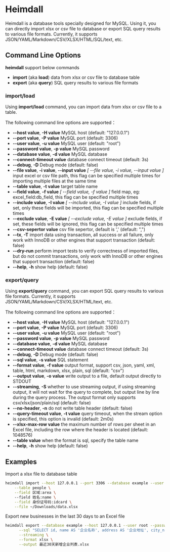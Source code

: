 # Heimdall

Heimdall is a database tools specially designed for MySQL. Using it, you can directly import xlsx or csv file to database or export SQL query results to various file formats. Currently, it supports JSON/YAML/Markdown/CSV/XLSX/HTML/SQL/text, etc.

## Command Line Options

**heimdall** support below commands

- **import** (aka **load**) data from xlsx or csv file to database table
- **export** (aka **query**) SQL query results to various file formats

### import/load

Using **import/load** command, you can import data from xlsx or csv file to a table.

The following command line options are supported：

- **--host value**, **-H value** MySQL host (default: "127.0.0.1")
- **--port value**, **-P value** MySQL port (default: 3306)
- **--user value**, **-u value** MySQL user (default: "root")
- **--password value**, **-p value** MySQL password
- **--database value**, **-d value** MySQL database
- **--connect-timeout value** database connect timeout (default: 3s)
- **--debug**, **-D** Debug mode (default: false)
- **--file value**, **-i value**, **--input value** *[ --file value, -i value, --input value ]* input excel or csv file path, this flag can be specified multiple times for importing multiple files at the same time
- **--table value**, **-t value** target table name
- **--field value**, **-f value** *[ --field value, -f value ]* field map, eg: excel_field:db_field, this flag can be specified multiple times
- **--include value**, **-I value** *[ --include value, -I value ]* include fields, if set, only these fields will be imported, this flag can be specified multiple times
- **--exclude value**, **-E value** *[ --exclude value, -E value ]* exclude fields, if set, these fields will be ignored, this flag can be specified multiple times
- **--csv-sepertor value** csv file sepertor, default is ',' (default: ",")
- **--tx**, **-T** import data using transaction, all success or all failure, only work with InnoDB or other engines that support transaction (default: false)
- **--dry-run** perform import tests to verify correctness of imported files, but do not commit transactions, only work with InnoDB or other engines that support transaction (default: false)
- **--help**, **-h** show help (default: false)

### export/query

Using **export/query** command, you can export SQL query results to various file formats. Currently, it supports JSON/YAML/Markdown/CSV/XLSX/HTML/text, etc. 

The following command line options are supported：

- **--host value**, **-H value** MySQL host (default: "127.0.0.1")
- **--port value**, **-P value** MySQL port (default: 3306)
- **--user value**, **-u value** MySQL user (default: "root")
- **--password value**, **-p value** MySQL password
- **--database value**, **-d value** MySQL database
- **--connect-timeout value** database connect timeout (default: 3s)
- **--debug**, **-D** Debug mode (default: false)
- **--sql value**, **-s value** SQL statement
- **--format value**, **-f value** output format, support csv, json, yaml, xml, table, html, markdown, xlsx, plain, sql (default: "csv")
- **--output value**, **-o value** write output to a file, default output directly to STDOUT
- **--streaming**, **-S** whether to use streaming output, if using streaming output, it will not wait for the query to complete, but output line by line during the query process. The output format only supports csv/xlsx/json/plain/sql (default: false)
- **--no-header**, **-n** do not write table header (default: false)
- **--query-timeout value**, **-t value** query timeout, when the stream option is specified, this option is invalid (default: 2m0s)
- **--xlsx-max-row value** the maximum number of rows per sheet in an Excel file, including the row where the header is located (default: 1048576)
- **--table value** when the format is sql, specify the table name
- **--help**, **-h** show help (default: false)

## Examples

Import a xlsx file to database table 

```bash
heimdall import --host 127.0.0.1 --port 3306 --database example --user root --password root \
    --table people \
    --field 区域:area \ 
    --field 姓名:name \
    --field 身份证号码:idcard \
    --file ~/Downloads/data.xlsx
```

Export new businesses in the last 30 days to an Excel file

```bash
heimdall export --database example --host 127.0.0.1 --user root --password root \
      --sql "SELECT id, name AS '企业名称', address AS '企业地址', city_name AS '城市', district_name AS '区县', DATE_FORMAT(created_at, '%Y-%m-%d %H:%i:%s') AS '创建时间' FROM enterprise WHERE created_at > DATE_SUB(NOW(), INTERVAL 30 DAY) ORDER BY id DESC" \
      --streaming \
      --format xlsx \
      --output 最近30天新增企业列表.xlsx
```